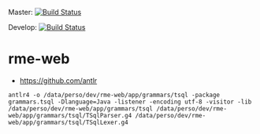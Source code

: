 Master: [![Build Status](https://travis-ci.org/BrunoSabos/rme-web.svg?branch=master)](https://travis-ci.org/BrunoSabos/rme-web)

Develop: [![Build Status](https://travis-ci.org/BrunoSabos/rme-web.svg?branch=develop)](https://travis-ci.org/BrunoSabos/rme-web)

# rme-web

* https://github.com/antlr

`antlr4 -o /data/perso/dev/rme-web/app/grammars/tsql -package grammars.tsql -Dlanguage=Java -listener -encoding utf-8 -visitor -lib /data/perso/dev/rme-web/app/grammars/tsql /data/perso/dev/rme-web/app/grammars/tsql/TSqlParser.g4 /data/perso/dev/rme-web/app/grammars/tsql/TSqlLexer.g4`